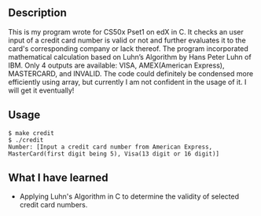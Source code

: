 ## Description
This is my program wrote for CS50x Pset1 on edX in C. It checks an user input of a credit card number is valid or not and further evaluates it to the card's corresponding company or lack thereof.
The program incorporated mathematical calculation based on Luhn’s Algorithm by Hans Peter Luhn of IBM.
Only 4 outputs are available: VISA, AMEX(American Express), MASTERCARD, and INVALID.
The code could definitely be condensed more efficiently using array, but currently I am not confident in the usage of it. I will get it eventually!

## Usage
```
$ make credit
$ ./credit
Number: [Input a credit card number from American Express, MasterCard(first digit being 5), Visa(13 digit or 16 digit)]
```

## What I have learned
* Applying Luhn's Algorithm in C to determine the validity of selected credit card numbers.
